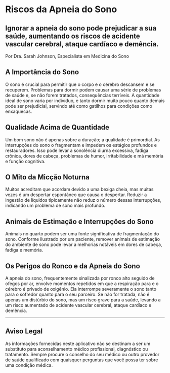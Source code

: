 # Riscos da Apneia do Sono

## Ignorar a apneia do sono pode prejudicar a sua saúde, aumentando os riscos de acidente vascular cerebral, ataque cardíaco e demência.

Por Dra. Sarah Johnson, Especialista em Medicina do Sono

## A Importância do Sono
O sono é crucial para permitir que o corpo e o cérebro descansem e se recuperem. Problemas para dormir podem causar uma série de problemas de saúde e, se não forem tratados, consequências terríveis. A quantidade ideal de sono varia por indivíduo, e tanto dormir muito pouco quanto demais pode ser prejudicial, servindo até como gatilhos para condições como enxaquecas.

## Qualidade Acima de Quantidade
Um bom sono não é apenas sobre a duração; a qualidade é primordial. As interrupções do sono o fragmentam e impedem os estágios profundos e restauradores. Isso pode levar a sonolência diurna excessiva, fadiga crônica, dores de cabeça, problemas de humor, irritabilidade e má memória e função cognitiva.

## O Mito da Micção Noturna
Muitos acreditam que acordam devido a uma bexiga cheia, mas muitas vezes é um despertar espontâneo que causa o despertar. Reduzir a ingestão de líquidos tipicamente não reduz o número dessas interrupções, indicando um problema de sono mais profundo.

## Animais de Estimação e Interrupções do Sono
Animais no quarto podem ser uma fonte significativa de fragmentação do sono. Conforme ilustrado por um paciente, remover animais de estimação do ambiente de sono pode levar a melhorias notáveis em dores de cabeça, fadiga e memória.

## Os Perigos do Ronco e da Apneia do Sono
A apneia do sono, frequentemente sinalizada por ronco alto seguido de ofegos por ar, envolve momentos repetidos em que a respiração para e o cérebro é privado de oxigênio. Ela interrompe severamente o sono tanto para o sofredor quanto para o seu parceiro. Se não for tratada, não é apenas um distúrbio do sono, mas um risco grave para a saúde, levando a um risco aumentado de acidente vascular cerebral, ataque cardíaco e demência.

---

## Aviso Legal
As informações fornecidas neste aplicativo não se destinam a ser um substituto para aconselhamento médico profissional, diagnóstico ou tratamento. Sempre procure o conselho do seu médico ou outro provedor de saúde qualificado com quaisquer perguntas que você possa ter sobre uma condição médica.